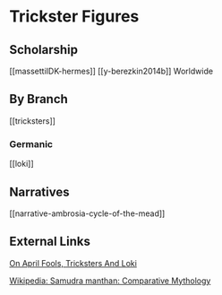# Trickster Figures


## Scholarship
[[massettiIDK-hermes]]
[[y-berezkin2014b]] Worldwide

## By Branch
[[tricksters]]
### Germanic
[[loki]]

## Narratives
[[narrative-ambrosia-cycle-of-the-mead]]

## External Links
[On April Fools, Tricksters And Loki](https://aryaakasha.com/2017/04/01/on-april-fools-tricksters-and-loki/)

[Wikipedia: Samudra manthan: Comparative Mythology](https://en.wikipedia.org/wiki/Samudra-manthan#Comparative-mythology)